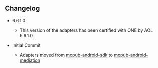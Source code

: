 ## Changelog
  * 6.6.1.0
    * This version of the adapters has been certified with ONE by AOL 6.6.1.0.

  * Initial Commit
  	* Adapters moved from [mopub-android-sdk](https://github.com/mopub/mopub-android-sdk) to [mopub-android-mediation](https://github.com/mopub/mopub-android-mediation/)